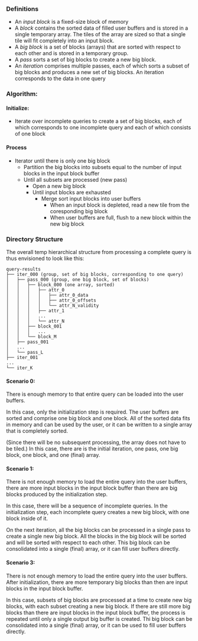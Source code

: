 
### Definitions
*   An *input block* is a fixed-size block of memory
*   A *block* contains the sorted data of filled user buffers and is stored in
     a single temporary array.  The tiles of the array are sized so that a single tile will fit completely into an input block.
*  A *big block* is a set of blocks (arrays) that are sorted with respect to
each other and is stored in a temporary group.
*  A *pass* sorts a set of big blocks to create a new big block.
*  An *iteration* comprises multiple passes, each of which sorts a subset of
big blocks and produces a new set of big blocks.  An iteration corresponds
    to the data in one query


### Algorithm:
#### Initialize:
*   Iterate over incomplete queries to create a set of big blocks, each of
 which corresponds to one incomplete query and each of which consists of
  one block
#### Process
* Iterator until there is only one big block
  * Partition the big blocks into subsets equal to the number of input blocks in the input block buffer
  * Until all subsets are processed (new pass)
     * Open a new big block
     * Until input blocks are exhausted
         * Merge sort input blocks into user buffers
           * When an input block is depleted, read a new tile from the coresponding big block
           * When user buffers are full, flush to a new block within the new big block

### Directory Structure
The overall temp hierarchical structure from processing a complete query
is thus envisioned to look like this:
```
query-results
├── iter_000 (group, set of big blocks, corresponding to one query)
│   ├── pass_000 (group, one big block, set of blocks)
│   │   ├── block_000 (one array, sorted)
│   │   │   ├── attr_0
│   │   │   │   ├── attr_0_data
│   │   │   │   ├── attr_0_offsets
│   │   │   │   └── attr_N_validity
│   │   │   ├── attr_1
│   │   │   ...
│   │   │   └── attr_N
│   │   ├── block_001
│   │   │   ...
│   │   └── block_M
│   ├── pass_001
│   ...
│   └── pass_L
├── iter_001
...
└── iter_K
```


#### Scenario 0:  
There is enough memory to that entire query can be loaded into
 the user buffers.

In this case, only the initialization step is required.  The user buffers are sorted and comprise one big block and one block.
All of the sorted data fits in memory
and can be used by the user, or it can be written to a single array that is completely sorted.

(Since there will be no subsequent processing, the array does not have to be tiled.)  In this case, there are is the initial iteration, one pass, one big block,
one block, and one (final) array.

#### Scenario 1:
There is not enough memory to load the entire query into the
 user buffers, there are more input blocks in the input block buffer than there are big blocks produced by the initialization step.

In this case, there will be a sequence of incomplete queries.  In the initialization step, each incomplete query creates a new big block, with one block inside of it.

On the next iteration, all the big blocks can be processed in a single pass to create a single new big block.  All the blocks in the big block will be sorted and will be sorted with respect to each other.  This big block can be consolidated into a single (final) array, or it can fill user buffers directly. 

 #### Scenario 3:
There is not enough memory to load the entire query into the
 user buffers.  After initialization, there are more temporary big blocks than then are input blocks in the input block buffer.

  In this case, subsets of big blocks are
  processed at a time to create new big blocks, with each subset creating a new big block.  If there are still more big blocks than there are input blocks in the input block buffer, the process is repeated until only a single output big buffer is created. Thi big block can be consolidated into a single (final) array, or it can be used to fill user buffers directly.


